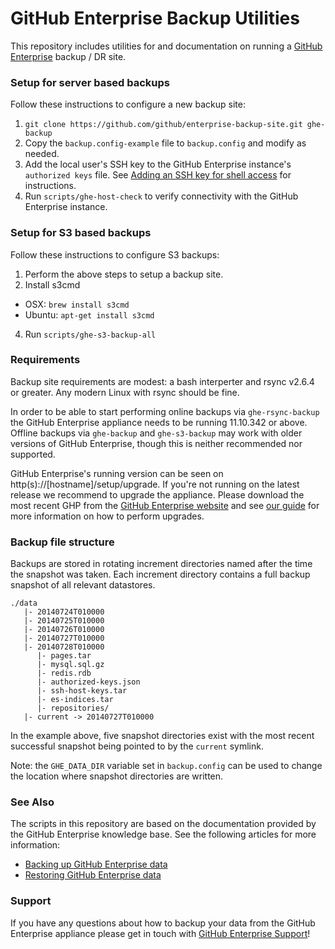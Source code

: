 GitHub Enterprise Backup Utilities
==================================

This repository includes utilities for and documentation on running a
[GitHub Enterprise](https://enterprise.github.com) backup / DR site.

### Setup for server based backups

Follow these instructions to configure a new backup site:

 1. `git clone https://github.com/github/enterprise-backup-site.git ghe-backup`
 2. Copy the `backup.config-example` file to `backup.config` and modify as needed.
 3. Add the local user's SSH key to the GitHub Enterprise instance's `authorized keys` file.
    See [Adding an SSH key for shell access](https://enterprise.github.com/help/articles/adding-an-ssh-key-for-shell-access)
    for instructions.
 4. Run `scripts/ghe-host-check` to verify connectivity with the GitHub Enterprise instance.

### Setup for S3 based backups

Follow these instructions to configure S3 backups:

 1. Perform the above steps to setup a backup site.
 2. Install s3cmd
   * OSX: `brew install s3cmd`
   * Ubuntu: `apt-get install s3cmd`
 4. Run `scripts/ghe-s3-backup-all`

### Requirements

Backup site requirements are modest: a bash interperter and rsync v2.6.4 or greater. Any modern Linux with rsync should be fine.

In order to be able to start performing online backups via `ghe-rsync-backup` the GitHub Enterprise appliance needs to be running 11.10.342 or above. Offline backups via `ghe-backup` and `ghe-s3-backup` may work with older versions of GitHub Enterprise, though this is neither recommended nor supported.

GitHub Enterprise's running version can be seen on http(s)://[hostname]/setup/upgrade. If you're not running on the latest release we recommend to upgrade the appliance. Please download the most recent GHP from the [GitHub Enterprise website](https://enterprise.github.com/download) and see [our guide](https://enterprise.github.com/help/articles/upgrading-to-a-newer-release) for more information on how to perform upgrades.

### Backup file structure

Backups are stored in rotating increment directories named after the time the snapshot was taken. Each increment directory contains a full backup snapshot of all relevant datastores.

    ./data
       |- 20140724T010000
       |- 20140725T010000
       |- 20140726T010000
       |- 20140727T010000
       |- 20140728T010000
          |- pages.tar
          |- mysql.sql.gz
          |- redis.rdb
          |- authorized-keys.json
          |- ssh-host-keys.tar
          |- es-indices.tar
          |- repositories/
       |- current -> 20140727T010000

In the example above, five snapshot directories exist with the most recent successful snapshot being pointed to by the `current` symlink.

Note: the `GHE_DATA_DIR` variable set in `backup.config` can be used to change the location where snapshot directories are written.

### See Also

The scripts in this repository are based on the documentation provided by the
GitHub Enterprise knowledge base. See the following articles for more information:

 - [Backing up GitHub Enterprise data](https://enterprise.github.com/help/articles/backing-up-enterprise-data)
 - [Restoring GitHub Enterprise data](https://enterprise.github.com/help/articles/restoring-enterprise-data)

### Support

If you have any questions about how to backup your data from the GitHub Enterprise appliance please get in touch with [GitHub Enterprise Support](https://enterprise.github.com/support/)!
